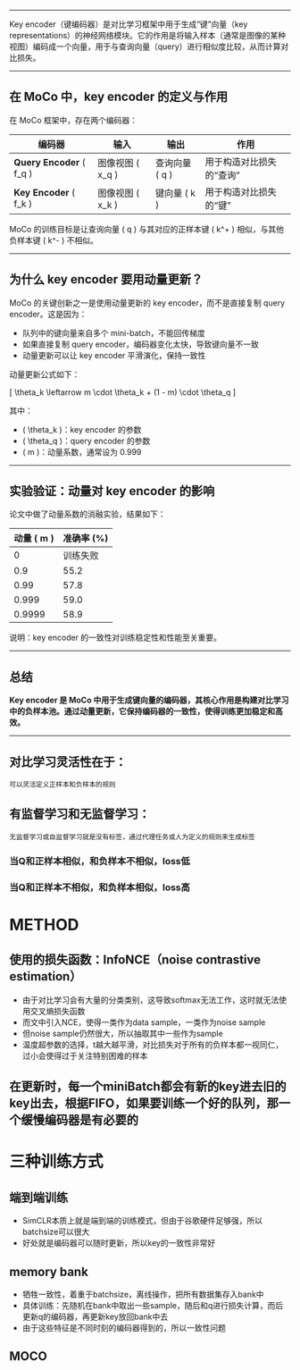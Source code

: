 
---
Key encoder（键编码器）是对比学习框架中用于生成“键”向量（key representations）的神经网络模块。它的作用是将输入样本（通常是图像的某种视图）编码成一个向量，用于与查询向量（query）进行相似度比较，从而计算对比损失。

---

## 在 MoCo 中，key encoder 的定义与作用

在 MoCo 框架中，存在两个编码器：

| 编码器 | 输入 | 输出 | 作用 |
|--------|------|------|------|
| **Query Encoder** \( f_q \) | 图像视图 \( x_q \) | 查询向量 \( q \) | 用于构造对比损失的“查询” |
| **Key Encoder** \( f_k \) | 图像视图 \( x_k \) | 键向量 \( k \) | 用于构造对比损失的“键” |

MoCo 的训练目标是让查询向量 \( q \) 与其对应的正样本键 \( k^+ \) 相似，与其他负样本键 \( k^- \) 不相似。

---

## 为什么 key encoder 要用动量更新？

MoCo 的关键创新之一是使用动量更新的 key encoder，而不是直接复制 query encoder。这是因为：

- 队列中的键向量来自多个 mini-batch，不能回传梯度
- 如果直接复制 query encoder，编码器变化太快，导致键向量不一致
- 动量更新可以让 key encoder 平滑演化，保持一致性

动量更新公式如下：

\[
\theta_k \leftarrow m \cdot \theta_k + (1 - m) \cdot \theta_q
\]

其中：

- \( \theta_k \)：key encoder 的参数
- \( \theta_q \)：query encoder 的参数
- \( m \)：动量系数，通常设为 0.999

---

## 实验验证：动量对 key encoder 的影响

论文中做了动量系数的消融实验，结果如下：

| 动量 \( m \) | 准确率 (%) |
|-------------|------------|
| 0           | 训练失败   |
| 0.9         | 55.2       |
| 0.99        | 57.8       |
| 0.999       | 59.0       |
| 0.9999      | 58.9       |

说明：key encoder 的一致性对训练稳定性和性能至关重要。

---

## 总结

**Key encoder 是 MoCo 中用于生成键向量的编码器，其核心作用是构建对比学习中的负样本池。通过动量更新，它保持编码器的一致性，使得训练更加稳定和高效。**

---
## 对比学习灵活性在于：
    可以灵活定义正样本和负样本的规则
## 有监督学习和无监督学习： 
    无监督学习或自监督学习就是没有标签，通过代理任务或人为定义的规则来生成标签
### 当Q和正样本相似，和负样本不相似，loss低
### 当Q和正样本不相似，和负样本相似，loss高
# METHOD
## 使用的损失函数：InfoNCE（noise contrastive estimation）
- 由于对比学习会有大量的分类类别，这导致softmax无法工作，这时就无法使用交叉熵损失函数
- 而文中引入NCE，使得一类作为data sample，一类作为noise sample
- 但noise sample仍然很大，所以抽取其中一些作为sample
- 温度超参数的选择，t越大越平滑，对比损失对于所有的负样本都一视同仁，过小会使得过于关注特别困难的样本
## 在更新时，每一个miniBatch都会有新的key进去旧的key出去，根据FIFO，如果要训练一个好的队列，那一个缓慢编码器是有必要的
# 三种训练方式
## 端到端训练
- SimCLR本质上就是端到端的训练模式，但由于谷歌硬件足够强，所以batchsize可以很大
- 好处就是编码器可以随时更新，所以key的一致性非常好
## memory bank
- 牺牲一致性，着重于batchsize，离线操作，把所有数据集存入bank中
- 具体训练：先随机在bank中取出一些sample，随后和q进行损失计算，而后更新q的编码器，再更新key放回bank中去
- 由于这些特征是不同时刻的编码器得到的，所以一致性问题
## MOCO
    